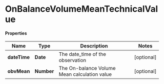 # OnBalanceVolumeMeanTechnicalValue

#### Properties
Name | Type | Description | Notes
------------ | ------------- | ------------- | -------------
**dateTime** | **Date** | The date_time of the observation | [optional] 
**obvMean** | **Number** | The On-balance Volume Mean calculation value | [optional] 



